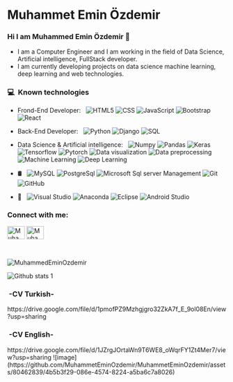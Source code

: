 # Muhammet Emin Özdemir

### Hi I am Muhammed Emin Özdemir 👋


- I am a Computer Engineer and  I am working in the field of Data Science, Artificial intelligence, FullStack developer.<br>
- I am currently developing projects on data science machine learning, deep learning and web technologies.<br>


<h3> 💻 &nbsp;Known technologies</h3>

- Frond-End Developer: &nbsp;
  ![HTML5](https://img.shields.io/badge/-HTML5-333333?style=flat&logo=HTML5)
  ![CSS](https://img.shields.io/badge/-CSS-333333?style=flat&logo=CSS3&logoColor=1572B6)
  ![JavaScript](https://img.shields.io/badge/-JavaScript-333333?style=flat&logo=javascript)
  ![Bootstrap](https://img.shields.io/badge/-Bootstrap-333333?style=flat&logo=bootstrap&logoColor=563D7C)
  ![React](https://img.shields.io/badge/-React-333333?style=flat&logo=react)
  
- Back-End Developer: &nbsp;
  ![Python](https://img.shields.io/badge/-Python-333333?style=flat&logo=python)
  ![Django](https://img.shields.io/badge/-Django-333333?style=flat&logo=django)
  ![SQL](https://img.shields.io/badge/-Sql-333333?style=flat&logo=sql)
  
- Data Science & Artificial intelligence:  &nbsp;
  ![Numpy](https://img.shields.io/badge/-Numpy-333333?style=flat&logo=numpy)
  ![Pandas](https://img.shields.io/badge/-Pandas-333333?style=flat&logo=pandas)
  ![Keras](https://img.shields.io/badge/-Keras-333333?style=flat&logo=Keras&logoColor=1572B6)
  ![Tensorflow](https://img.shields.io/badge/-Tensorflow-333333?style=flat&logo=Tensorflow&logoColor=1572B6)
  ![Pytorch](https://img.shields.io/badge/-Pytorch-333333?style=flat&logo=Pytorch&logoColor=1572B6)
  ![Data visualization](https://img.shields.io/badge/-DataVisualization-333333?style=flat&logo=Datavisualization&logoColor=1572B6)
  ![Data preprocessing](https://img.shields.io/badge/-DataPreprocessing-333333?style=flat&logo=Datapreprocessing&logoColor=1572B6)
  ![Machine Learning](https://img.shields.io/badge/-MachineLearning-333333?style=flat&logo=Machinelearning&logoColor=1572B6)
  ![Deep Learning](https://img.shields.io/badge/-DeepLearning-333333?style=flat&logo=Deeplearning&logoColor=1572B6)
  
- 🛢 &nbsp;
  ![MySQL](https://img.shields.io/badge/-MySQL-333333?style=flat&logo=mysql)
  ![PostgreSql](https://img.shields.io/badge/-PostgreSql-333333?style=flat&logo=postgresql)
  ![Microsoft Sql server Management](https://img.shields.io/badge/-MsSql-333333?style=flat&logo=mssql)
  ![Git](https://img.shields.io/badge/-Git-333333?style=flat&logo=git)
  ![GitHub](https://img.shields.io/badge/-GitHub-333333?style=flat&logo=github)
  
- 🔧 &nbsp;
  ![Visual Studio](https://img.shields.io/badge/-VisualStudio-333333?style=flat&logo=visual-studio-code&logoColor=007ACC)
  ![Anaconda](https://img.shields.io/badge/-Anaconda-333333?style=flat&logo=Anaconda&logoColor=007ACC)
  ![Eclipse](https://img.shields.io/badge/-Eclipse-333333?style=flat&logo=eclipse-ide&logoColor=2C2255)
  ![Android Studio](https://img.shields.io/badge/-AndroidStudio-333333?style=flat&logo=androidstudio&logoColor=007ACC)
  
  

<h3 align="left">Connect with me:</h3>
<p align="left">
<a href="https://www.linkedin.com/in/muhammedemin0zdemir/" target="blank"><img align="center" src="https://raw.githubusercontent.com/rahuldkjain/github-profile-readme-generator/master/src/images/icons/Social/linked-in-alt.svg" alt="MuhammedEminOzdemir" height="30" width="40" /></a>
<a href="https://www.instagram.com/muhammet0zdemirr/" target="blank"><img align="center" src="https://raw.githubusercontent.com/rahuldkjain/github-profile-readme-generator/master/src/images/icons/Social/instagram.svg" alt="MuhammedEminOzdemir" height="30" width="40" /></a>
</p>
<br>

<p><img align="center" src="https://github-readme-stats.vercel.app/api/top-langs?username=MuhammedEminOzdemir&show_icons=true&locale=tr&layout=compact" alt="MuhammedEminOzdemir" /></p>


![Github stats 1](https://github-readme-stats.vercel.app/api?username=MuhammedEminOzdemir&show_icons=true&theme=gradient)


<h3> &nbsp;-CV Turkish-</h3>
https://drive.google.com/file/d/1pmofPZ9Mzhgjgro32ZkA7f_E_9ol08En/view?usp=sharing
<br>

<h3> &nbsp;-CV English-</h3>
https://drive.google.com/file/d/1JZrgJOrtaWn9T6WE8_oWqrFY1Zt4Mer7/view?usp=sharing
![image](https://github.com/MuhammetEminOzdemir/MuhammetEminOzdemir/assets/80462839/4b5b3f29-086e-4574-8224-a5ba6c7a8026)
